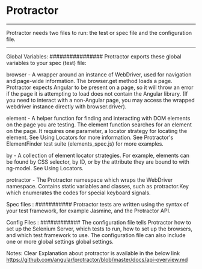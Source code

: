 # Protractor
-------------------------------
Protractor needs two files to run: the test or spec file and the configuration file.
********************************************************************

Global Variables:
################
Protractor exports these global variables to your spec (test) file:

browser - A wrapper around an instance of WebDriver, used for navigation and page-wide information. The browser.get method loads a page. Protractor expects Angular to be present on a page, so it will throw an error if the page it is attempting to load does not contain the Angular library. (If you need to interact with a non-Angular page, you may access the wrapped webdriver instance directly with browser.driver).

element - A helper function for finding and interacting with DOM elements on the page you are testing. The element function searches for
an element on the page. It requires one parameter, a locator strategy for locating the element. See Using Locators for more information. See Protractor's ElementFinder test suite (elements_spec.js) for more examples.

by - A collection of element locator strategies. For example, elements can be found by CSS selector, by ID, or by the attribute they are bound to with ng-model. See Using Locators.

protractor - The Protractor namespace which wraps the WebDriver namespace. Contains static variables and classes, such as protractor.Key which enumerates the codes for special keyboard signals.

Spec files :
###########
Protractor tests are written using the syntax of your test framework, for example Jasmine, and the Protractor API.

Config Files :
############
The configuration file tells Protractor how to set up the Selenium Server, which tests to run, how to set up the browsers, and which test framework to use. The configuration file can also include one or more global settings global settings.


Notes: Clear Explanation about protractor is available in the below link
https://github.com/angular/protractor/blob/master/docs/api-overview.md




























